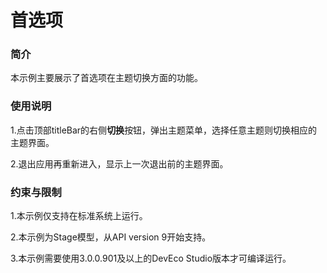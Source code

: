 #  首选项

### 简介

本示例主要展示了首选项在主题切换方面的功能。

### 使用说明

1.点击顶部titleBar的右侧**切换**按钮，弹出主题菜单，选择任意主题则切换相应的主题界面。

2.退出应用再重新进入，显示上一次退出前的主题界面。

### 约束与限制

1.本示例仅支持在标准系统上运行。

2.本示例为Stage模型，从API version 9开始支持。

3.本示例需要使用3.0.0.901及以上的DevEco Studio版本才可编译运行。